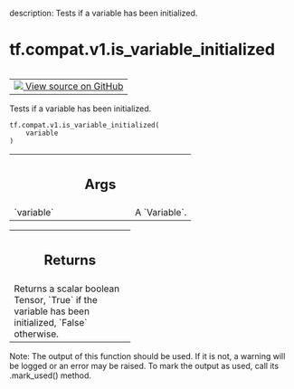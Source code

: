 description: Tests if a variable has been initialized.

<div itemscope itemtype="http://developers.google.com/ReferenceObject">
<meta itemprop="name" content="tf.compat.v1.is_variable_initialized" />
<meta itemprop="path" content="Stable" />
</div>

# tf.compat.v1.is_variable_initialized

<!-- Insert buttons and diff -->

<table class="tfo-notebook-buttons tfo-api nocontent" align="left">
<td>
  <a target="_blank" href="https://github.com/tensorflow/tensorflow/blob/r2.4/tensorflow/python/ops/variables.py#L3328-L3340">
    <img src="https://www.tensorflow.org/images/GitHub-Mark-32px.png" />
    View source on GitHub
  </a>
</td>
</table>



Tests if a variable has been initialized.

<pre class="devsite-click-to-copy prettyprint lang-py tfo-signature-link">
<code>tf.compat.v1.is_variable_initialized(
    variable
)
</code></pre>



<!-- Placeholder for "Used in" -->


<!-- Tabular view -->
 <table class="responsive fixed orange">
<colgroup><col width="214px"><col></colgroup>
<tr><th colspan="2"><h2 class="add-link">Args</h2></th></tr>

<tr>
<td>
`variable`
</td>
<td>
A `Variable`.
</td>
</tr>
</table>



<!-- Tabular view -->
 <table class="responsive fixed orange">
<colgroup><col width="214px"><col></colgroup>
<tr><th colspan="2"><h2 class="add-link">Returns</h2></th></tr>
<tr class="alt">
<td colspan="2">
Returns a scalar boolean Tensor, `True` if the variable has been
initialized, `False` otherwise.
</td>
</tr>

</table>


Note: The output of this function should be used. If it is not, a warning will be logged or an error may be raised. To mark the output as used, call its .mark_used() method.